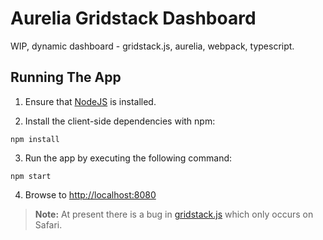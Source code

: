 # Aurelia Gridstack Dashboard
WIP, dynamic dashboard - gridstack.js, aurelia, webpack, typescript.


## Running The App

1. Ensure that [NodeJS](http://nodejs.org/) is installed.

2. Install the client-side dependencies with npm:
  ```shell
  npm install
  ```

3. Run the app by executing the following command:
  ```shell
  npm start
  ```

4. Browse to [http://localhost:8080](http://localhost:8080)
> **Note:** At present there is a bug in [gridstack.js](https://gridstackjs.com) which only occurs on Safari. 
